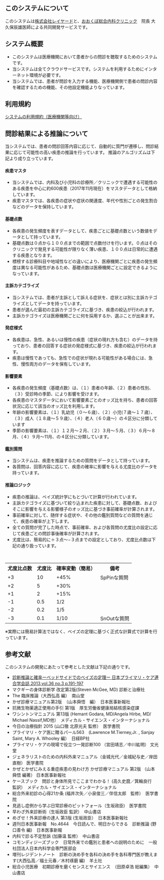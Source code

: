 ## このシステムについて

このシステムは[株式会社レイヤード](https://layered.inc/)と、[おおくぼ総合内科クリニック](https://ohkubo-med.jp/)　院長 大久保辰雄医師による共同開発サービスです。

## システム概要

+ このシステムは医療機関において患者からの問診を聴取するためのシステムです。
+ 当システムは全てクラウドサービスです。システムを利用するためにインターネット環境が必要です。
+ 当システムでは、患者が問診を入力する機能、医療機関側で患者の問診内容を確認するための機能、その他設定機能よりなっています。

## 利用規約
[システムの利用規約（医療機関等向け）](https://layered-inc.github.io/symview-description/TOS.html)

## 問診結果による推論について

当システムでは、患者の問診回答内容に応じて、自動的に質門が遷移し、問診結果に応じて可能性の高い疾患の推論を行っています。
推論のアルゴリズムは下記より成り立っています。


#### 疾患マスタ
+ 当システムでは、内科及び小児科の診療所／クリニックで遭遇する可能性のある疾患を中心に約600疾患（2017年11月現在）をマスタデータとして格納しています。
+ 疾患マスタでは、各疾患の症状や症状の関連度、年代や性別ごとの発生割合などのデータを保持しています。


#### 基礎点数
+ 各疾患の発生頻度を表すデータとして、疾患ごとに基礎点数という数値をデータとして持っています。
+ 基礎点数は０点から１００点までの範囲で点数付けを行います。０点はそのクリニックで発見する可能性が限りなく薄い疾患、１００点は日常的に遭遇する疾患となります。
+ 標榜する診療科目や地域性などの違いにより、医療機関ごとに疾患の発生頻度は異なる可能性があるため、基礎点数は医療機関ごとに設定できるようになっています。

#### 主訴カテゴライズ
+ 当システムでは、患者が主訴として訴える症状を、症状とは別に主訴カテゴライズとしてデータを持っています。
+ 患者が選んだ最初の主訴カテゴライズに基づき、疾患の絞込が行われます。
+ 主訴カテゴライズは医療機関ごとに何を採用するか、選ぶことが出来ます。

#### 発症様式
+ 各疾患は、急性、あるいは慢性の疾患（症状の現れ方も含む）のデータを持っており、患者の回答する症状の発症様式に基づき、疾患の絞込が行われます。
+ 疾患は慢性であっても、急性での症状が現れる可能性がある場合には、急性、慢性両方のデータを保有しています。

#### 影響要素
+ 各疾患の発生頻度（基礎点数）は、（１）患者の年齢、（２）患者の性別、（３）受診時の季節、により影響を受けます。
+ 各疾患のマスタデータにおいて影響要素ごとのオッズ比を持ち、患者の回答状況に応じて該当のオッズ比を利用します。
+ 年齢の影響要素は、（１）乳幼児（０〜６歳）、（２）小児(７歳〜１７歳）、（３）成人（１８歳〜５９歳）、（４）老人（６０歳〜）の４区分に分類しています
+ 季節の影響要素は、（１）１２月〜２月、（２）３月〜５月、（３）６月〜８月、（４）９月〜11月、の４区分に分類しています。

#### 鑑別質問
+ 当システムは、疾患を推論するための質問をデータとして持っています。
+ 各質問は、回答内容に応じて、疾患の確率に影響を与える尤度比のデータを持っています。

#### 推論ロジック
+ 疾患の推論は、ベイズ統計学にもとづいて計算が行われています。
+ 主訴カテゴライズに基づいて絞り込まれた疾患に対して、基礎点数、およびそこに影響を与える影響様子のオッズ比に基づき事前確率が計算されます。
+ 事前確率に対して、随伴する症状や、その他の鑑別質問などの質問を通じて、疾患の確率が上下します。
+ 全ての質問が完了した時点で、事前確率、および各質問の尤度比の設定に応じて疾患ごとの問診事後確率が計算されます。
+ 尤度比は、簡易的に＋３点〜−３点までの設定としており、尤度比点数は下記の通り扱っています。

<table>
  <tr>
    <th>尤度比点数</th>
    <th>尤度比</th>
    <th>確率変動（簡易）</th>
    <th>備考</th>
  </tr>
  <tr>
    <td>+3</td>
    <td>10</td>
    <td>+45%</td>
    <td>SpPinな質問</td>
  </tr>
  <tr>
    <td>+2</td>
    <td>5</td>
    <td>+30%</td>
    <td></td>
  </tr>
  <tr>
    <td>+1</td>
    <td>2</td>
    <td>+15%</td>
    <td></td>
  </tr>
  <tr>
    <td>-1</td>
    <td>0.5</td>
    <td>1/2</td>
    <td></td>
  </tr>
  <tr>
    <td>-2</td>
    <td>0.2</td>
    <td>1/5</td>
    <td></td>
  </tr>
  <tr>
    <td>-3</td>
    <td>0.1</td>
    <td>1/10</td>
    <td>SnOutな質問</td>
  </tr>  
</table>
※実際には簡易計算法ではなく、ベイズの定理に基づく正式な計算式で計算を行っています。



## 参考文献

このシステムの開発にあたって参考とした文献は下記の通りです。
* [診断推論と確率ーベッドサイドでのベイズの定理ー 日本プライマリ・ケア連合学会誌,2013,vol.36 no.3 p.191-197 ](https://www.jstage.jst.go.jp/article/generalist/36/3/36_191/_pdf)
* マクギーの身体診断学 改定第2版(Steven McGee, MD) 診断と治療社
* The 臨床推論（大西弘高 編）　南山堂
* かぜ診療マニュアル第2版　（山本舜悟　編）　日本医事新報社
* 抗微生物薬適正使用の手引 第1版　厚生労働省健康局結核感染症課
* ワシントンマニュアル 第13版 (Hemant Godara, MD/Angela Hirbe, MD/ Michael Nassif,MD他）　メディカル・サイエンス・インターナショナル
* 今日の治療指針 2015 (山口徹 北原光夫 監修）　医学書院
* プライマリ・ケア医に贈るパール563　(Lawrence M.Tierney,Jr. , Sanjay Saint, Mary A. Whooley 編）　日経BP社
* プライマリ・ケアの現場で役立つ一発診断100 （宮田靖志／中川紘明） 文光堂
* ジェネラリストのための内科外来マニュアル（金城光代／金城紀与史／岸田直樹） 医学書院
* かぜとかぜにみえる重症疾患の見わけ方 かぜ診療マニュアル 第2版 （山本舜悟 編著） 日本医事新報社
* ケースブック　問診と身体所見でここまでわかる！ (高久史麿／箕輪良行　監訳）　メディカル・サイエンス・インターナショナル
* 総合外来初診の心得21か条 (福井次矢／小泉俊三／伴信太郎　監修）　医学書院
* 見逃し症例から学ぶ日常診療のピットフォール（生坂政臣)　医学書院
* 早わざ外来診断術（生坂政臣 監訳）　中山書店
* めざせ！外来診療の達人 第3版 (生坂政臣）　日本医事新報社
* 週刊日本医事新報　No.4644　今日読んで、明日からできる　診断推論 (野口善令 編)　日本医事新報
* 内科で診る不定愁訴 (加藤温 監修）　中山書店
* コモンディジーズブック　日常外来での鑑別と患者への説明のために　一般社団法人日本内科学会専門医部会
* 増刊レジデントノート　診断の決め手を各科の決め手を各科専門医が教えます(大西弘高／福士元春／木村琢磨 編)　羊土社
* 総合小児医療　初期診療を磨くセンスとサイエンス　（田原卓浩 総編集）　中山書店
